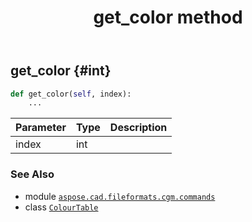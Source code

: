 ﻿---
title: get_color method
second_title: Aspose.CAD for Python via .NET API References
description: 
type: docs
weight: 20
url: /python-net/aspose.cad.fileformats.cgm.commands/colourtable/get_color/
is_root: false
---

## get_color {#int}





```python
def get_color(self, index):
    ...
```


| Parameter | Type | Description |
| :- | :- | :- |
| index | int |  |



### See Also
* module [`aspose.cad.fileformats.cgm.commands`](../../)
* class [`ColourTable`](/cad/python-net/aspose.cad.fileformats.cgm.commands/colourtable)
